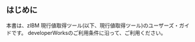 はじめに
-------------------
本書は、zIBM 現行値取得ツール(以下、現行値取得ツール)のユーザーズ・ガイドです。
developerWorksのご利用条件に沿って、ご利用ください。